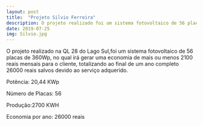 ```yaml
---
layout: post
title:  "Projeto Silvio Ferreira"
description: O projeto realizado foi um sistema fotovoltaico de 56 placas no  [...]
date: 2019-07-25
img: Silvio.jpg
---
```


O projeto realizado na QL 28 do Lago Sul,foi um sistema fotovoltaico de 56 placas de 360Wp, no qual irá gerar uma economia de mais ou menos 2100 reais mensais para o cliente, totalizando ao final de um ano completo 26000 reais salvos devido ao serviço adquerido. 

Potência: 20,44 KWp

Número de Placas: 56

Produção:2700 KWH

Economia por ano: 26000 reais

